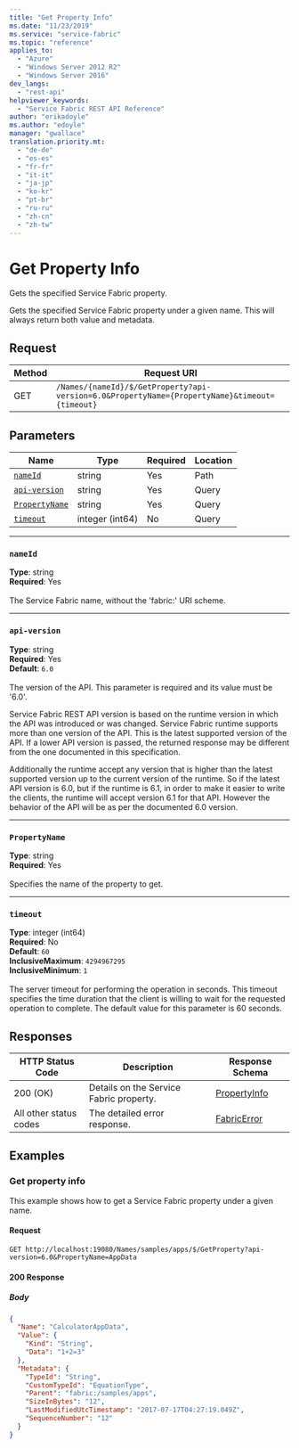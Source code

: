 ```yaml
---
title: "Get Property Info"
ms.date: "11/23/2019"
ms.service: "service-fabric"
ms.topic: "reference"
applies_to: 
  - "Azure"
  - "Windows Server 2012 R2"
  - "Windows Server 2016"
dev_langs: 
  - "rest-api"
helpviewer_keywords: 
  - "Service Fabric REST API Reference"
author: "erikadoyle"
ms.author: "edoyle"
manager: "gwallace"
translation.priority.mt: 
  - "de-de"
  - "es-es"
  - "fr-fr"
  - "it-it"
  - "ja-jp"
  - "ko-kr"
  - "pt-br"
  - "ru-ru"
  - "zh-cn"
  - "zh-tw"
---
```

# Get Property Info
Gets the specified Service Fabric property.

Gets the specified Service Fabric property under a given name. This will always return both value and metadata.

## Request
| Method | Request URI |
| ------ | ----------- |
| GET | `/Names/{nameId}/$/GetProperty?api-version=6.0&PropertyName={PropertyName}&timeout={timeout}` |


## Parameters
| Name | Type | Required | Location |
| --- | --- | --- | --- |
| [`nameId`](#nameid) | string | Yes | Path |
| [`api-version`](#api-version) | string | Yes | Query |
| [`PropertyName`](#propertyname) | string | Yes | Query |
| [`timeout`](#timeout) | integer (int64) | No | Query |

____
### `nameId`
__Type__: string <br/>
__Required__: Yes<br/>
<br/>
The Service Fabric name, without the 'fabric:' URI scheme.

____
### `api-version`
__Type__: string <br/>
__Required__: Yes<br/>
__Default__: `6.0` <br/>
<br/>
The version of the API. This parameter is required and its value must be '6.0'.

Service Fabric REST API version is based on the runtime version in which the API was introduced or was changed. Service Fabric runtime supports more than one version of the API. This is the latest supported version of the API. If a lower API version is passed, the returned response may be different from the one documented in this specification.

Additionally the runtime accept any version that is higher than the latest supported version up to the current version of the runtime. So if the latest API version is 6.0, but if the runtime is 6.1, in order to make it easier to write the clients, the runtime will accept version 6.1 for that API. However the behavior of the API will be as per the documented 6.0 version.


____
### `PropertyName`
__Type__: string <br/>
__Required__: Yes<br/>
<br/>
Specifies the name of the property to get.

____
### `timeout`
__Type__: integer (int64) <br/>
__Required__: No<br/>
__Default__: `60` <br/>
__InclusiveMaximum__: `4294967295` <br/>
__InclusiveMinimum__: `1` <br/>
<br/>
The server timeout for performing the operation in seconds. This timeout specifies the time duration that the client is willing to wait for the requested operation to complete. The default value for this parameter is 60 seconds.

## Responses

| HTTP Status Code | Description | Response Schema |
| --- | --- | --- |
| 200 (OK) | Details on the Service Fabric property.<br/> | [PropertyInfo](sfclient-model-propertyinfo.md) |
| All other status codes | The detailed error response.<br/> | [FabricError](sfclient-model-fabricerror.md) |

## Examples

### Get property info

This example shows how to get a Service Fabric property under a given name.

#### Request
```
GET http://localhost:19080/Names/samples/apps/$/GetProperty?api-version=6.0&PropertyName=AppData
```

#### 200 Response
##### Body
```json
{
  "Name": "CalculatorAppData",
  "Value": {
    "Kind": "String",
    "Data": "1+2=3"
  },
  "Metadata": {
    "TypeId": "String",
    "CustomTypeId": "EquationType",
    "Parent": "fabric:/samples/apps",
    "SizeInBytes": "12",
    "LastModifiedUtcTimestamp": "2017-07-17T04:27:19.049Z",
    "SequenceNumber": "12"
  }
}
```

